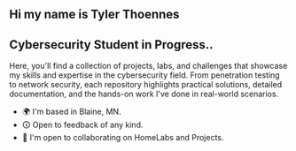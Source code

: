 ## Hi my name is Tyler Thoennes
## Cybersecurity Student in Progress..
Here, you'll find a collection of projects, labs, and challenges that showcase my skills and expertise in the cybersecurity field. From penetration testing to network security, each repository highlights practical solutions, detailed documentation, and the hands-on work I've done in real-world scenarios.
* 🌍 I'm based in Blaine, MN.
* 🛈 Open to feedback of any kind.
* 🤝 I'm open to collaborating on HomeLabs and Projects.
